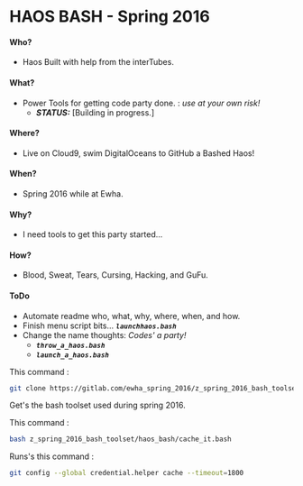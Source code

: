 # HAOS BASH - Spring 2016

#### Who?
* Haos Built with help from the interTubes.

#### What?

* Power Tools for getting code party done. : *use at your own risk!*
    * ***STATUS:*** [Building in progress.]

#### Where?

* Live on Cloud9, swim DigitalOceans to GitHub a Bashed Haos! 

#### When?

* Spring 2016 while at Ewha.

#### Why?

* I need tools to get this party started...

#### How?

* Blood, Sweat, Tears, Cursing, Hacking, and GuFu.

#### ToDo

* Automate readme who, what, why, where, when, and how.
* Finish menu script bits... ***```launchhaos.bash```***
* Change the name thoughts: *Codes' a party!*
    * ***```throw_a_haos.bash```***
    * ***```launch_a_haos.bash```***

This command :
```bash
git clone https://gitlab.com/ewha_spring_2016/z_spring_2016_bash_toolset.git
```
Get's the bash toolset used during spring 2016.

This command :
```bash
bash z_spring_2016_bash_toolset/haos_bash/cache_it.bash
```
Runs's this command :
```bash
git config --global credential.helper cache --timeout=1800
```

```bash
```

```bash
```

```bash
```
